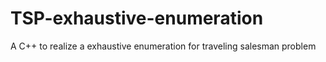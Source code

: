 # TSP-exhaustive-enumeration
A C++ to realize a exhaustive enumeration for traveling salesman problem
